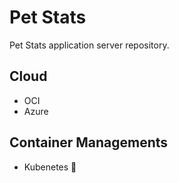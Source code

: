 # Pet Stats

Pet Stats application server repository.


## Cloud

- OCI
- Azure

## Container Managements

- Kubenetes 🐬




